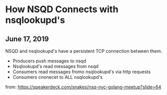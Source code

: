 # How NSQD Connects with nsqlookupd's
## June 17, 2019

NSQD and nsqlookupd's have a persistent TCP connection between them.

- Producers push messages to nsqd
- Nsqlookupd's read messages from nsqd
- Consumers read messages fromo nsqlookupd's via http requests
- Consumers cnonecet to ALL nsqlookupd's

from: https://speakerdeck.com/snakes/nsq-nyc-golang-meetup?slide=64
